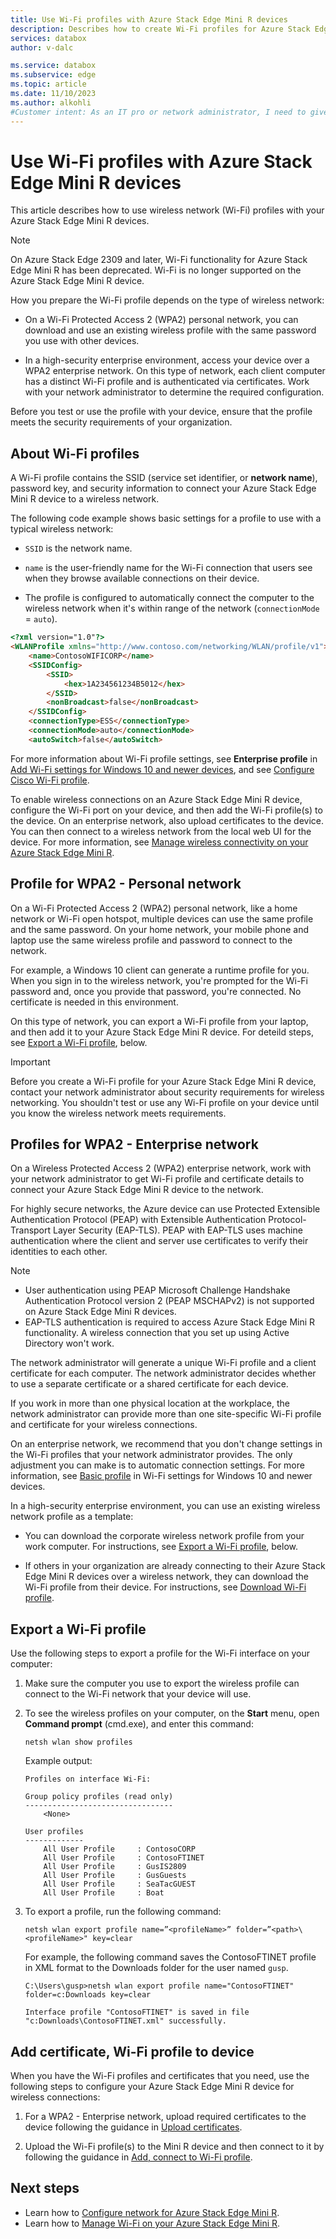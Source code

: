```yaml
---
title: Use Wi-Fi profiles with Azure Stack Edge Mini R devices
description: Describes how to create Wi-Fi profiles for Azure Stack Edge Mini R devices on high-security enterprise networks and personal networks.
services: databox
author: v-dalc

ms.service: databox
ms.subservice: edge
ms.topic: article
ms.date: 11/10/2023
ms.author: alkohli
#Customer intent: As an IT pro or network administrator, I need to give users secure wireless access to their Azure Stack Edge Mini R devices.    
---
```


# Use Wi-Fi profiles with Azure Stack Edge Mini R devices

This article describes how to use wireless network (Wi-Fi) profiles with your Azure Stack Edge Mini R devices.

> [!NOTE]
> On Azure Stack Edge 2309 and later, Wi-Fi functionality for Azure Stack Edge Mini R has been deprecated. Wi-Fi is no longer supported on the Azure Stack Edge Mini R device.

How you prepare the Wi-Fi profile depends on the type of wireless network:

- On a Wi-Fi Protected Access 2 (WPA2) personal network, you can download and use an existing wireless profile with the same password you use with other devices.

- In a high-security enterprise environment, access your device over a WPA2 enterprise network. On this type of network, each client computer has a distinct Wi-Fi profile and is authenticated via certificates. Work with your network administrator to determine the required configuration.

Before you test or use the profile with your device, ensure that the profile meets the security requirements of your organization.

## About Wi-Fi profiles

A Wi-Fi profile contains the SSID (service set identifier, or **network name**), password key, and security information to connect your Azure Stack Edge Mini R device to a wireless network.

The following code example shows basic settings for a profile to use with a typical wireless network:

* `SSID` is the network name.

* `name` is the user-friendly name for the Wi-Fi connection that users see when they browse available connections on their device.

* The profile is configured to automatically connect the computer to the wireless network when it's within range of the network (`connectionMode` = `auto`).

```html
<?xml version="1.0"?>
<WLANProfile xmlns="http://www.contoso.com/networking/WLAN/profile/v1">
	<name>ContosoWIFICORP</name>
	<SSIDConfig>
		<SSID>
			<hex>1A234561234B5012</hex>
		</SSID>
		<nonBroadcast>false</nonBroadcast>
	</SSIDConfig>
	<connectionType>ESS</connectionType>
	<connectionMode>auto</connectionMode>
	<autoSwitch>false</autoSwitch>
```

For more information about Wi-Fi profile settings, see **Enterprise profile** in [Add Wi-Fi settings for Windows 10 and newer devices](/mem/intune/configuration/wi-fi-settings-windows#enterprise-profile), and see [Configure Cisco Wi-Fi profile](azure-stack-edge-mini-r-manage-wifi.md#configure-cisco-wi-fi-profile).

To enable wireless connections on an Azure Stack Edge Mini R device, configure the Wi-Fi port on your device, and then add the Wi-Fi profile(s) to the device. On an enterprise network, also upload certificates to the device. You can then connect to a wireless network from the local web UI for the device. For more information, see [Manage wireless connectivity on your Azure Stack Edge Mini R](./azure-stack-edge-mini-r-manage-wifi.md).

## Profile for WPA2 - Personal network

On a Wi-Fi Protected Access 2 (WPA2) personal network, like a home network or Wi-Fi open hotspot, multiple devices can use the same profile and the same password. On your home network, your mobile phone and laptop use the same wireless profile and password to connect to the network.

For example, a Windows 10 client can generate a runtime profile for you. When you sign in to the wireless network, you're prompted for the Wi-Fi password and, once you provide that password, you're connected. No certificate is needed in this environment.

On this type of network, you can export a Wi-Fi profile from your laptop, and then add it to your Azure Stack Edge Mini R device. For deteild steps, see [Export a Wi-Fi profile](#export-a-wi-fi-profile), below.

> [!IMPORTANT]
> Before you create a Wi-Fi profile for your Azure Stack Edge Mini R device, contact your network administrator about security requirements for wireless networking. You shouldn't test or use any Wi-Fi profile on your device until you know the wireless network meets requirements.

## Profiles for WPA2 - Enterprise network

On a Wireless Protected Access 2 (WPA2) enterprise network, work with your network administrator to get Wi-Fi profile and certificate details to connect your Azure Stack Edge Mini R device to the network.

For highly secure networks, the Azure device can use Protected Extensible Authentication Protocol (PEAP) with Extensible Authentication Protocol-Transport Layer Security (EAP-TLS). PEAP with EAP-TLS uses machine authentication where the client and server use certificates to verify their identities to each other.

> [!NOTE]
> * User authentication using PEAP Microsoft Challenge Handshake Authentication Protocol version 2 (PEAP MSCHAPv2) is not supported on Azure Stack Edge Mini R devices.
> * EAP-TLS authentication is required to access Azure Stack Edge Mini R functionality. A wireless connection that you set up using Active Directory won't work.

The network administrator will generate a unique Wi-Fi profile and a client certificate for each computer. The network administrator decides whether to use a separate certificate or a shared certificate for each device.

If you work in more than one physical location at the workplace, the network administrator can provide more than one site-specific Wi-Fi profile and certificate for your wireless connections.

On an enterprise network, we recommend that you don't change settings in the Wi-Fi profiles that your network administrator provides. The only adjustment you can make is to automatic connection settings. For more information, see [Basic profile](/mem/intune/configuration/wi-fi-settings-windows#basic-profile) in Wi-Fi settings for Windows 10 and newer devices.

In a high-security enterprise environment, you can use an existing wireless network profile as a template:

* You can download the corporate wireless network profile from your work computer. For instructions, see [Export a Wi-Fi profile](#export-a-wi-fi-profile), below.

* If others in your organization are already connecting to their Azure Stack Edge Mini R devices over a wireless network, they can download the Wi-Fi profile from their device. For instructions, see [Download Wi-Fi profile](azure-stack-edge-mini-r-manage-wifi.md#download-wi-fi-profile).

## Export a Wi-Fi profile

Use the following steps to export a profile for the Wi-Fi interface on your computer:

1. Make sure the computer you use to export the wireless profile can connect to the Wi-Fi network that your device will use.

1. To see the wireless profiles on your computer, on the **Start** menu, open **Command prompt** (cmd.exe), and enter this command:

   `netsh wlan show profiles`

   Example output:

   ```dos
   Profiles on interface Wi-Fi:

   Group policy profiles (read only)
   ---------------------------------
       <None>

   User profiles
   -------------
       All User Profile     : ContosoCORP
       All User Profile     : ContosoFTINET
       All User Profile     : GusIS2809
       All User Profile     : GusGuests
       All User Profile     : SeaTacGUEST
       All User Profile     : Boat
   ```

1. To export a profile, run the following command:

   `netsh wlan export profile name=”<profileName>” folder=”<path>\<profileName>" key=clear`

   For example, the following command saves the ContosoFTINET profile in XML format to the Downloads folder for the user named `gusp`.

   ```dos
   C:\Users\gusp>netsh wlan export profile name="ContosoFTINET" folder=c:Downloads key=clear

   Interface profile "ContosoFTINET" is saved in file "c:Downloads\ContosoFTINET.xml" successfully.
   ```

## Add certificate, Wi-Fi profile to device

When you have the Wi-Fi profiles and certificates that you need, use the following steps to configure your Azure Stack Edge Mini R device for wireless connections:

1. For a WPA2 - Enterprise network, upload required certificates to the device following the guidance in [Upload certificates](./azure-stack-edge-gpu-manage-certificates.md#upload-certificates).

1. Upload the Wi-Fi profile(s) to the Mini R device and then connect to it by following the guidance in [Add, connect to Wi-Fi profile](./azure-stack-edge-mini-r-manage-wifi.md#add-connect-to-wi-fi-profile).

## Next steps

- Learn how to [Configure network for Azure Stack Edge Mini R](azure-stack-edge-mini-r-deploy-configure-network-compute-web-proxy.md).
- Learn how to [Manage Wi-Fi on your Azure Stack Edge Mini R](azure-stack-edge-mini-r-manage-wifi.md).
